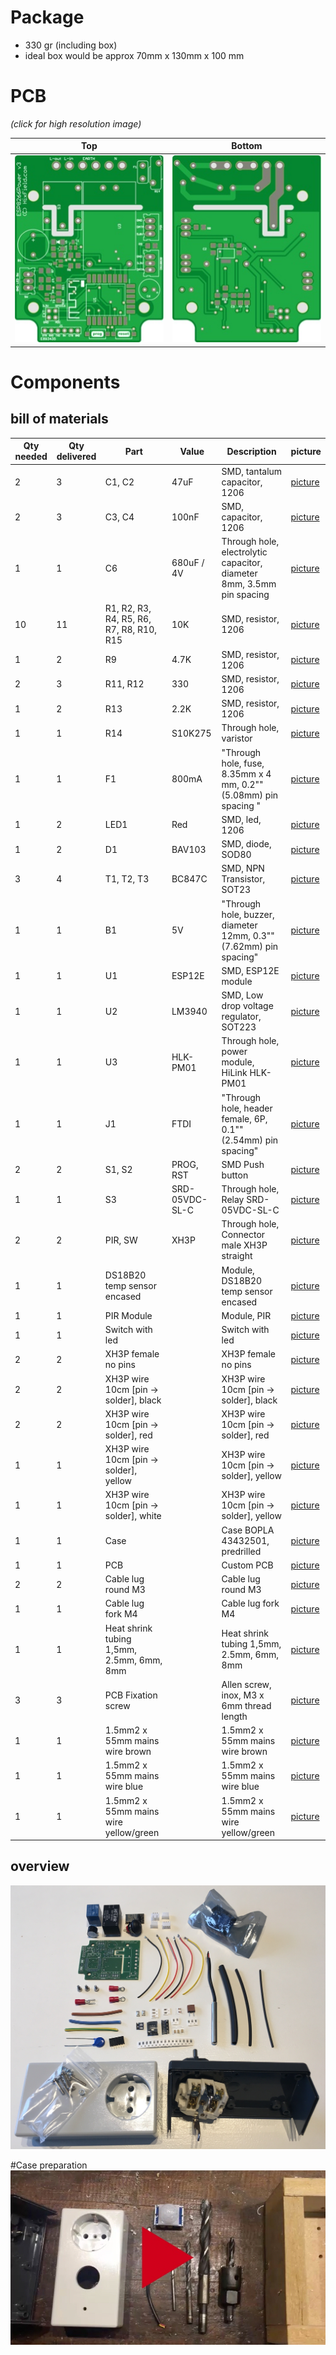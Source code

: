 # Package
- 330 gr (including box)
- ideal box would be approx 70mm x 130mm x 100 mm

# PCB
*(click for high resolution image)*

| Top                                              | Bottom                                                    |
|--------------------------------------------------|-----------------------------------------------------------|
| [![PCB top view](images/pcbtop_lowres.jpg)](images/pcbtop.jpg) | [![PCB bottom view](images/pcbbottom_lowres.jpg)](images/pcbbottom.jpg) |

# Components
## bill of materials
| Qty needed | Qty delivered | Part                                     | Value                    | Description                                                           | picture                                | 
|------------|---------------|------------------------------------------|--------------------------|-----------------------------------------------------------------------|----------------------------------------| 
| 2          | 3             | C1, C2                                   | 47uF                     | SMD, tantalum capacitor, 1206                                         | [picture](images/1206_cap_47uf.jpg)    | 
| 2          | 3             | C3, C4                                   | 100nF                    | SMD, capacitor, 1206                                                  | [picture](images/1206_cap_100nf.jpg)   | 
| 1          | 1             | C6                                       | 680uF / 4V               | Through hole, electrolytic capacitor, diameter 8mm, 3.5mm pin spacing | [picture](images/th_cap.jpg)          | 
| 10         | 11            | R1, R2, R3, R4, R5, R6, R7, R8, R10, R15 | 10K                      | SMD, resistor, 1206                                                   | [picture](images/1206_res_10k.jpg)     | 
| 1          | 2             | R9                                       | 4.7K                     | SMD, resistor, 1206                                                   | [picture](images/1206_res_4.7k.jpg)    | 
| 2          | 3             | R11, R12                                 | 330                      | SMD, resistor, 1206                                                   | [picture](images/1206_res_330.jpg)     | 
| 1          | 2             | R13                                      | 2.2K                     | SMD, resistor, 1206                                                   | [picture](images/1206_res_2.2k.jpg)    | 
| 1          | 1             | R14                                      | S10K275                  | Through hole, varistor                                                | [picture](images/th_s10k275.jpg)       | 
| 1          | 1             | F1                                       | 800mA                    | "Through hole, fuse, 8.35mm x 4 mm, 0.2"" (5.08mm) pin spacing "      | [picture](images/th_fuse_800ma.jpg)    | 
| 1          | 2             | LED1                                     | Red                      | SMD, led, 1206                                                        | [picture](images/1206_led_red.jpg)     | 
| 1          | 2             | D1                                       | BAV103                   | SMD, diode, SOD80                                                     | [picture](images/sod80_bav103.jpg)     | 
| 3          | 4             | T1, T2, T3                               | BC847C                   | SMD, NPN Transistor, SOT23                                            | [picture](images/sot23_bc847c.jpg)     | 
| 1          | 1             | B1                                       | 5V                       | "Through hole, buzzer, diameter 12mm, 0.3"" (7.62mm) pin spacing"     | [picture](images/th_buzzer.jpg)        | 
| 1          | 1             | U1                                       | ESP12E                   | SMD, ESP12E module                                                    | [picture](images/esp12e.jpg)           | 
| 1          | 1             | U2                                       | LM3940                   | SMD, Low drop voltage regulator, SOT223                               | [picture](images/sot223_lm3940.jpg)    | 
| 1          | 1             | U3                                       | HLK-PM01                 | Through hole, power module, HiLink HLK-PM01                           | [picture](images/th_hlk-pm01.jpg)      | 
| 1          | 1             | J1                                       | FTDI                     | "Through hole, header female,  6P,  0.1"" (2.54mm) pin spacing"       | [picture](images/th_ftdi.jpg)          | 
| 2          | 2             | S1, S2                                   | PROG, RST                | SMD Push button                                                       | [picture](images/micropushbutton.jpg)  | 
| 1          | 1             | S3                                       | SRD-05VDC-SL-C           | Through hole, Relay SRD-05VDC-SL-C                                    | [picture](images/relay.jpg)            | 
| 2          | 2             | PIR, SW                                  | XH3P                     | Through hole, Connector male XH3P straight                            | [picture](images/th_xh3pmale.jpg)      | 
| 1          | 1             | DS18B20 temp sensor encased              |                          | Module, DS18B20 temp sensor encased                                   | [picture](images/ds18b20.jpg)          | 
| 1          | 1             | PIR Module                               |                          | Module, PIR                                                           | [picture](images/pirmodule.jpg)        | 
| 1          | 1             | Switch with led                          |                          | Switch with led                                                       | [picture](images/pushbutton.jpg)       | 
| 2          | 2             | XH3P female no pins                      |                          | XH3P female no pins                                                   | [picture](images/xh3pfemalesolder.jpg) | 
| 2          | 2             | XH3P wire 10cm [pin -> solder], black    |                          | XH3P wire 10cm [pin -> solder], black                                 | [picture](images/xh3pfemalesolder.jpg) | 
| 2          | 2             | XH3P wire 10cm [pin -> solder], red      |                          | XH3P wire 10cm [pin -> solder], red                                   | [picture](images/xh3pfemalesolder.jpg) | 
| 1          | 1             | XH3P wire 10cm [pin -> solder], yellow   |                          | XH3P wire 10cm [pin -> solder], yellow                                | [picture](images/xh3pfemalesolder.jpg) | 
| 1          | 1             | XH3P wire 10cm [pin -> solder], white    |                          | XH3P wire 10cm [pin -> solder], yellow                                | [picture](images/xh3pfemalesolder.jpg) | 
| 1          | 1             | Case                                     |                          | Case BOPLA 43432501, predrilled                                       | [picture](images/case.jpg)             | 
| 1          | 1             | PCB                                      |                          | Custom PCB                                                            | [picture](images/pcb.jpg)              | 
| 2          | 2             | Cable lug round M3                       |                          | Cable lug round M3                                                    | [picture](images/cablelugroundm3.jpg)  | 
| 1          | 1             | Cable lug fork M4                        |                          | Cable lug fork M4                                                     | [picture](images/cablelugforkm4.jpg)   | 
| 1          | 1             | Heat shrink tubing 1,5mm, 2.5mm, 6mm, 8mm|                          | Heat shrink tubing 1,5mm, 2.5mm, 6mm, 8mm                             | [picture](images/heatshrinktubing.jpg) | 
| 3          | 3             | PCB Fixation screw                       |                          | Allen screw, inox, M3 x 6mm thread length                             | [picture](images/screw.jpg)            | 
| 1          | 1             | 1.5mm2 x 55mm mains wire brown           |                          | 1.5mm2 x 55mm mains wire brown                                        | [picture](images/mainswire.jpg)        | 
| 1          | 1             | 1.5mm2 x 55mm mains wire blue            |                          | 1.5mm2 x 55mm mains wire blue                                         | [picture](images/mainswire.jpg)        | 
| 1          | 1             | 1.5mm2 x 55mm mains wire yellow/green    |                          | 1.5mm2 x 55mm mains wire yellow/green                                 | [picture](images/mainswire.jpg)        | 

## overview
![all parts](images/allparts.jpg)

#Case preparation
[![PCB top view](images/casepreparation.jpg)](movies/casepreparation.mp4)





